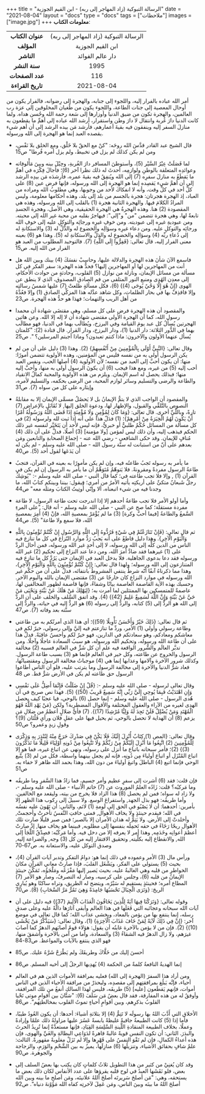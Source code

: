 +++
title = "الرسالة التبوكية (زاد المهاجر إلى ربه) - ابن القيم الجوزية"
date = "2021-08-04"
layout = "docs"
type = "docs"
tags = ["ملاحظات"]
images = ["image.jpg"]
+++
**معلومات الكتاب**:

|               |                    |
| :------------: |   :-----------:   |
|  **عنوان الكتاب**  |    الرسالة التبوكية (زاد المهاجر إلى ربه)     |
|     **المؤلف**     |    ابن القيم الجوزية    |
|     **الناشر**     |  دار عالم الفوائد   |
|   **سنة النشر**    | 1995 |
|  **عدد الصفحات**   |    116     |
| **تاريخ القراءة**  |  2021-08-04   |


أمر الله عباده بالفرار إليه، واللجوء إلى جنابه، والهجرة إلى رِضوانه، فالفرار يكون من أوحال المعصية إلى جنات الطاعة، واللجوء يكون من طُغيان المخلوقين إلى عزة رب العالمين، والهجرة تكون من ضيق الدنيا وأوزارها إلى سَعة رحمة الله وحُسن هداه.
ولما كانت الدنيا دارَ غُربة وانتقال لا دارَ وطن واستقرار، أرشد الله عباده إلى أهمِّ ما يقطعون به منازلَ السفر إليه وينفقون فيه بقيةَ أعمارهم، فأرشد مَن بيده الرشد إلى أن أهم شيء يقصده العبد إنما هو الهجرة إلى الله ورسوله.



  - قال الشيخ عبد القادر قدَّسَ الله روحَه: "كنْ مع الحقّ بلا خَلْق، ومع الخلق بلا نَفْس، ومن لم يكن كذلك لم يزل في تخبيط، ولم يزل أمره فُرطا" ص15

  - لما فَصَلَتْ عِيْرُ السَّيْر (5)، وأستوطنَ المسافر دارَ الغُربةِ، وحِيْلَ بينه وبينَ مَأْلوفاته وعوائدِه المتعلقة بالوطنِ ولوازمِه، أحدثَ له ذلك نظرا آخر (6)؛ فأجالَ فِكْرَه في أهمِّ ما يَقطَعُ به منازلَ سفرِه (7) إلى الله ويُنفِقُ فيه بقيةَ عمره، فأرشدَه مَن بيدِه الرشد إلى أن أهمَّ شيء يَقصِده إنما هو الهجرة إلى الله ورسوله، فإنها فرض عين (8) على كلِّ أحد في كلِّ وقت، وأنه لا انفكاكَ لأحد من وجوبها، وهي مطلوبُ الله ومراده من العباد، إذ الهجرة هجرتان:
هجرة بالجسم من بلد إلى بلد، وهذه أحكامها معلومة، وليس المرادُ الكلامَ فيها.
والهجرة الثانية هجرة (1) بالقلب إلى الله ورسوله، وهذه هي المقصودة (2) هنا. وهذه الهجرةُ هي الهجرة الحقيقية، وهي الأصل، وهجرة الجسدِ تابعةٌ لها، وهي هجرة تتضمن "من" و"إلى": فيهاجرُ بقلبه من محبة غير الله إلى محبته. ومن عبوديةِ غيره إلى عبوديته. ومن خوفِ غيرِه ورجائِه والتوكلِ عليه إلى خوفِ الله ورجائِه والتوكلِ عليه. ومن دعاء غيرِه وسؤالِه والخضوع له والذُّلِّ له (3) والاستكانةِ له إلى دُعاءِ ربِّه (4) وسؤالِه والخضوعِ له والذلِّ والاستكانةِ له (5). وهذا هو (6) بعينه معنى الفرار إليه، قال تعالى: {فَفِرُّوا إِلَى اللَّهِ} (7). فالتوحيد المطلوب من العبد هو الفرار من الله إليه. ص15

  - فاسمع الآنَ شأنَ هذه الهجرة والدلالة عليها، وحاسِبْ نفسَكَ (4) بينك وبين الله هل أنت من المهاجرين لها أو المهاجرين إليها؟ فحدُّ هذه الهجرة: سفر الفكر في كل مسألة من مسائل الإيمان، ونازلة من نوازل (5) القلوب، وحادثةٍ من حوادث الأحكام، إلى معدِن الهُدى ومنبع النور المتلقى من فم الصادق المصدوق، الذي لا ينطق عن الهوى {إِنْ هُوَ إِلَّا وَحْيٌ يُوحَى (4)} (6)، فكل مسألةٍ طلعتْ (7) عليها شمسُ رسالتِه وإلا فاقذِفْ بها في بحار الظلمات، وكل شاهد عدَّله هذا المزكِّي الصادق (1) وإلا فعُدَّهُ من أهل الريب والتهمات؛ فهذا هو حدُّ هذه الهجرة. ص23

  - والمقصود أن هذه الهجرة فرض على كل مسلم، وهي مقتضَى شهادة أن محمدا رسول الله، كما أن الهجرة الأولى مقتضى شهادة أن لا إله إلا الله. وعن هاتين الهجرتين يُسأَلُ كل عبد يومَ القيامة وفي البرزخ، ويُطالَب بهما في الدنيا، فهو مطالَب بهما في الدُّور الثلاثة: دار الدنيا (1)، ودار البرزخ، ودار القرار. قال قتادة (2): "كلمتان يُسأل عنهما الأولون والآخرون: ماذا كنتم تعبدون؟ وماذا أجبتم المرسلين؟ ". ص25

  - وقال تعالى: {النَّبِيُّ أَوْلَى بِالْمُؤْمِنِينَ مِنْ أَنْفُسِهِمْ} (2). وهذا (3) دليل على أن من لم يكن الرسول أولى به من نفسه فليس من المؤمنين، وهده الأولوية تتضمن أمورًا: منها: أن يكون أحبَّ إلى العبد من نفسه؛ لأن الأولوية (4) أصلها الحب، ونفس العبد أحب إليه (5) من غيره، ومع هذا فيجب (6) أن يكونَ الرسول أولى به منها، وأحبَّ إليه منها؛ فبذلك يحصل له اسم الإيمان. ويلزم من هذه الأولوية والمحبة كمالُ الانقياد والطاعة والرضى والتسليم وسائر لوازم المحبة، من الرضى بحكمه، والتسليم لأمره، وإيثاره على كل من سواه (7). ص31

  - والمقصود أن الواجب الذي لا يتمُّ الإيمانُ بل لا يَحصُلُ مسمَّى الإيمان إلا به مقابلةُ النصوص بالتَّلقِّي والقبول، والإظهار لها، ودعوة الخلق إليها, لا تُقَابَل بالإعراض (7) تارةً، وباللَّيِّ أخرى. قال تعالى: {وَمَا كَانَ لِمُؤْمِنٍ وَلَا مُؤْمِنَةٍ إِذَا قَضَى اللَّهُ وَرَسُولُهُ أَمْرًا أَنْ يَكُونَ لَهُمُ الْخِيَرَةُ مِنْ أَمْرِهِمْ}؛ (1) فدَلّ هذا على أنه إذا ثبت لله ولرسوله (2) في كل مسألة من المسائل حُكْمٌ طلبيٌّ أو خبريٌّ، فإنه ليس لأحد أن يَتَخَيَّر لنفسه غير ذلك الحكم فيذهب إليه، وأن ذلك ليس لمؤمن [ولا مؤمنة] (3) أصلًا، فدلَّ على أن ذلك (4) مُنافٍ للإيمان. وقد حكى الشافعي - رضي الله عنه - إجماعَ الصحابةِ والتابعين ومَن بعدهم على أنّ من استبانت له سنَّة رسول الله - صلى الله عليه وسلم - لم يكن له أن يَدَعَها لقول أحد (5). ص40

  - ما يأمر به رسوله تَجبُ طاعتُه فيه، وإن لم يكن مأمورًا به بعينه في القرآن، فتجبُ طاعةُ الرسول مفردةً ومقرونةً. فلا يَتوهّمُ مُتَوَهِّمٌ أن ما يأمر به الرسول إن لم يكن في القرآن (1) , وإلا فلا تجب طاعته في؛ كما قال النبي - صلى الله عليه وسلم -: "يُوشِكُ رجلٌ شَبعانُ متكئٌ على أريكتِه يأتيه الأمرُ من أمري؛ فيقول: بيننا وبينكم كتابُ الله، ما وجدنا فيه من شيء اتبعناه، ألا وإنّي أُوتِيتُ الكتابَ ومثلَه معه" ص44

  - وأما أولو الأمر فلا تجب طاعةُ أحدهم إلا إذا اندرجت تحت طاعة الرسول، لا طاعة مفردة مستقلة؛ كما صح عن النبي - صلى الله عليه وسلم - أنه قال: "على المرءِ السَّمعُ والطاعةُ [فيما أحبَّ وكرهَ] (3) ما لم يُؤْمَرْ بمعصيةِ الله، فإنْ (4) أُمِرَ بمعصيةِ الله، فلا سمع ولا طاعةَ" (5). ص44

  - ثم قال تعالى: {فَإِنْ تَنَازَعْتُمْ فِي شَيْءٍ فَرُدُّوهُ إِلَى اللَّهِ وَالرَّسُولِ إِنْ كُنْتُمْ تُؤْمِنُونَ بِاللَّهِ وَالْيَوْمِ الْآخِرِ}. وهذا دليل قاطعٌ على أنه يَجبُ رَدُّ موارد النّزاع في كل ما تنازع فيه الناس من الدين كلِّه إلى الله ورسوله، لا إلى أحدٍ غير الله ورسوله، فمن أحال الردَّ على (1) غيرهما فقد ضادَّ أمرَ الله، ومن دعا عند النزاع إلى تحكيم (2) غير الله ورسوله فقد دعا بدعوى الجاهلية. فلا يدخل العبد في الإيمان حتى يَرُدَّ كل ما تنازع فيه المتنازعون إلى الله ورسوله؛ ولهذا قال تعالى: {إِنْ كُنْتُمْ تُؤْمِنُونَ بِاللَّهِ وَالْيَوْمِ الْآخِرِ}، وهذا مما ذكرناهُ آنفًا أنّه شرطٌ ينتفي المشروطُ بانتفائه، فدلَّ على أن من حكَّم غير الله ورسوله في موارد النزاع كان خارجًا عن (3) مقتضى الإيمان بالله واليوم الآخر. وحسبك بهذه الآية القاصمة العاصمة بيانًا وشفاءً، فإنها قاصمة لظهور المخالفين لها، عاصمةٌ للمتمسكين بها الممتثلين لما أمرت به؛ {لِيَهْلِكَ مَنْ هَلَكَ عَنْ بَيِّنَةٍ وَيَحْيَى مَنْ حَيَّ عَنْ بَيِّنَةٍ وَإِنَّ اللَّهَ لَسَمِيعٌ عَلِيمٌ (42)} (4). وقد اتفق السَّلف والخلف على أن الردَّ إلى الله هو الردُّ إلى (5) كتابه، والردُّ إلى رسوله (6) هو الردُّ إليه في حياته، والردُّ إلى سنَّته بعد وفاته (7). ص47

  - ثم قال تعالى: {ذَلِكَ خَيْرٌ وَأَحْسَنُ تَأْوِيلًا (59)}؛ أي هذا الذي أمرتُكم به من طاعتي وطاعة رسولي وأولي (1) الأمر، وردِّ ما تنازعتم فيه إليَّ وإلى رسولي، خيرٌ لكم في معاشكم ومعادكم، وهو سعادتكم في الدارين، فهو خيرٌ لكم وأحسنُ عاقبَةً. فدلَّ هذا على أن طاعة الله ورسوله، وتحكيم الله ورسوله، هو سببُ السعادة عاجلًا وآجلًا. ومن تدبَّر العالَم والشُّرور الواقعة فيه علم أن كل شَرٍّ في العالم فسببه (2) مخالفة الرسول والخروج عن طاعته، وكل خير في العالم فإنما هو (3) بسبب طاعة الرسول. وكذلك شرور الآخرة وآلامها وعذابها إنما هي (4) موجباتُ مخالفة الرسول ومقتضياتُها، فعاد شرُّ الدنيا والآخرة إلى مخالفة الرسول وما يترتب عليه، فلو أن الناس أطاعوا الرسول حق طاعته لم يكن في الأرض شرٌّ قط. ص 48

  - وقال تعالى لرسوله - صلى الله عليه وسلم -: {قُلْ إِنْ ضَلَلْتُ فَإِنَّمَا أَضِلُّ عَلَى نَفْسِي وَإِنِ اهْتَدَيْتُ فَبِمَا يُوحِي إِلَيَّ رَبِّي إِنَّهُ سَمِيعٌ قَرِيبٌ (50)} (5). فهذا نص صريح في أن هُدى الرسول - صلى الله عليه وسلم - إنما حصل (6) بالوحي، فيا عجبًا كيف يحصل الهدى لغيره من الآراء والعقول المختلفة والأقوال المضطربة؟ ولكن {مَنْ يَهْدِ اللَّهُ فَهُوَ الْمُهْتَدِ وَمَنْ يُضْلِلْ فَلَنْ تَجِدَ لَهُ وَلِيًّا مُرْشِدًا (17)}. (7) فأيُّ ضلالٍ أعظمُ من ضلالِ مَن يزعم (8) أن الهداية لا تحصل بالوحي، ثم يحيل فيها على عقلِ فلان ورأيِ فَلْتَان (9)؟ وقولِ زيدٍ وعمرو؟ ص50

  - وقال تعالى: {المص (1) كِتَابٌ أُنْزِلَ إِلَيْكَ فَلَا يَكُنْ فِي صَدْرِكَ حَرَجٌ مِنْهُ لِتُنْذِرَ بِهِ وَذِكْرَى لِلْمُؤْمِنِينَ (2) اتَّبِعُوا مَا أُنْزِلَ إِلَيْكُمْ مِنْ رَبِّكُمْ وَلَا تَتَّبِعُوا مِنْ دُونِهِ أَوْلِيَاءَ قَلِيلًا مَا تَذَكَّرُونَ (3)} (2)؛ فأمر سبحانه باتباع ما أنزل على رسوله، ونهى عن اتباع غيره، فما هو إلا اتباع المُنْزَل أو اتباع أولياءَ مِن دُونِه، فإنه لم يجعل بينهما واسطة، فكل من لم (3) يتَّبع الوحي فإنما اتبع (4) الباطلَ واتبعَ أولياءَ من دون الله، وهذا بحمد الله ظاهر لا خفاء به. ص51

  - فإن قلت: فقد (6) أشرت إلى سفرٍ عظيم وأمر جسيمٍ، فما زادُ هذا السَّفرِ وما طريقُه وما مَركبُه؟
قلت: زَادُه العلمُ الموروث عن (7) خاتم الأنبياء - صلى الله عليه وسلم -، ولا زاد له سواه؛ فمن لم يحصل (8) هذا الزاد فلا يخرج من بيته، وليقعد مع الخالفين. وأما طريقُه: فهو بذل الجهد, واستفراغ الوسع.
ولا سبيلَ إلى ركوب هذا الظهر إلا بأمرين: أحدهما: أن لا يَصْبُو في الحق إلى لَومةِ (1) لائم، والثاني: أن تَهُونَ عليه نفسُه في الله؛ فيقدم حينئذٍ ولا يخاف الأهوال, فمتى خافتِ النَّفسُ تأخرتْ وأحجمتْ, وأخلدتْ إلى الأرض.
ولا يَتِمُّ له هذان الأمران إلا بالصبر؛ فمن صبر قليلًا صارت تلك الأهوال ريحًا رَخَاءً في حقه تَحمِلُه بنفسها إلى مطلوبه, فبينما هو يخاف منها, إذْ صارتْ أعظمَ أعوانِه وخَدَمِه, وهذا أمر لا يعرفه إلا من دخل فيه.
وأما مَركَبُه: فصِدْقُ اللَّجَأ إلى الله, والانقطاع إليه بكلِّيته, وتحقيق الافتقار إليه من كل (3) وجه, والضراعة إليه, وصدق التوكل عليه، والاستعانة به. ص67-70

  - ورأس مال (3) الأمر وعموده في ذلك إنما هو: دوامُ التفكر وتدبر آيات القرآن (4)، بحيث (5) يستولي على الفكر، ويَشْغَل القلبَ، فإذا صارتْ معاني القرآنِ مكانَ الخواطرِ من قلبه وهي الغالبةُ عليه، بحيث يَصير إليها مَفْزَعُه ومَلْجَؤُه، تَمَكَّنَ حينئذٍ الإيمانُ من قلبه (6)، وجلس على كرسيه، وصار له التصرفُ، وصار هو الآمر (7) المطاع أمره؛ فحينئذٍ يستقيم له سَيْرُه، ويتضح له الطريق، وتراه ساكنًا وهو يُبارِي الريحَ: {وَتَرَى الْجِبَالَ تَحْسَبُهَا جَامِدَةً وَهِيَ تَمُرُّ مَرَّ السَّحَابِ} (8). ص70

  - وقوله تعالى: {وَتَرَكْنَا فِيهَا آيَةً لِلَّذِينَ يَخَافُونَ الْعَذَابَ الْأَلِيمَ (37)} فيه دليل على أن آيات الله سبحانه وعجائبه التي فَعَلَها في هذا العالم وأبقى آثارَها دالَّةً عليه وعلى صدقِ رسله، إنما ينتفع بها من يؤمن بالمعاد، ويخشى عذاب الله؛ كما قال تعالى في موضع آخر: {إِنَّ فِي ذَلِكَ لَآيَةً لِمَنْ خَافَ عَذَابَ الْآخِرَةِ} (1)، وقال تعالى: {سَيَذَّكَّرُ مَنْ يَخْشَى (10)} (2). فإن من لا يؤمن بالآخرة غايتُه أن يقول: هؤلاء قومٌ أصابَهم الدهرُ كما أصابَ غيرَهم، ولا زال الدهرُ فيه الشقاءُ (3) والسعادة، وأما من آمن بالآخرة وأشفقَ منها، فهو الذي ينتفع بالآيات والمواعظ. ص83-84

  - أحسنَ إليك من خَلَّاكَ وطريقَكَ ولم يَطْرَحْ شَرَّهُ عليك. ص85

  - إنما الهديةُ النافعةُ كلمةٌ من الحكمة (4) يُهدِيها الرجلُ إلى أخيه المسلم. ص86

  - ومن أراد هذا السفرَ (الهجرة إلى الله) فعليه بمرافقة الأموات الذين هم في العالم أحياء، فإنَّه يَبلُغ بمرافقتِهم إلى مقصدِه، وليحذرْ من مرافقة الأحياء الذين في الناس أموات، فإنهم يَقطَعون [عليه] (5) طريقَه، فليس لهذا السالكِ أنفعُ من تلك المرافقة، وأوفقُ له من هذه المفارقة، فقد قال بعضُ مَن سَلَفَ (6): "شتَّانَ بين أقوامٍ موتى تَحْيا القلوبُ بذكرِهم، وبين أقوامٍ أحياءٍ تموتُ القلوب بمخالطتِهم". ص86

  - الأخلاق التي أَدَّبَ اللهُ بها رسولَه لا تَتِمُّ (4) إلا بثلاثةِ أشياءَ: 
أحدها: أن يكون العُودُ طيبًا، فأما إذا (5) كانت الطبيعةُ جافيةً غليظةً يابسةً عَسُرَ عليها مزاولةُ ذلك علمًا وإرادةً وعملًا، بخلاف الطبيعة المنقادةِ اللَّينةِ السَّلِسَةِ القِيَادِ، فإنها مستعدَّةٌ إنما تُرِيدُ الحرثَ والبذرَ.
الثاني: أن تكون النفس قويةً غالبةً قاهرةً لدَوَاعِي البطالةِ والغَيِّ والهوى، فإن هذه أعداءُ الكمالِ، فإن لم تَقْوَ النفسُ على قَهْرِها وإلا لم تَزَلْ مغلوبةً مقهورةً.
الثالث: علمٌ شافٍ بحقائق الأشياء، وتنزيلُها (6) منازِلَها، يميزُ به بين الشَّحْمِ والوَرَمِ، والزجاجة والجوهرة. ص90

  - وقد كان يُغنِيْ من كثير من هذا التطويل ثلاثُ كلماتٍ كان يكتب بها بعضُ السلف إلى بعض، فلو نَقَشَها العبدُ في لوح قلبه يقرؤها على عدد الأنفاس لكان ذلك بعض ما يستحقه، وهي: "مَن أصلحَ سَرِيرتَه أصلحَ أللهُ علانيتَه، ومَن أصلح ما بينه وبين الله أصلحَ اللهُ ما بينَه وبينَ الناس، ومَن عَمِلَ لآخرتِه كفاه الله مَؤُوْنةَ دنياه". ص92

